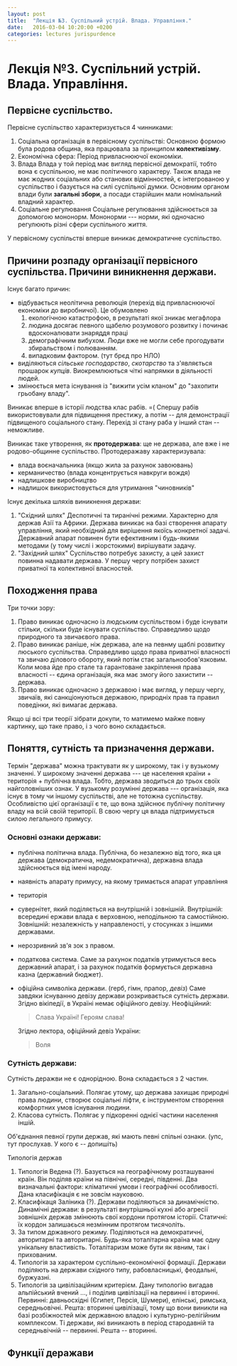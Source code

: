 ```yaml
---
layout: post
title:  "Лекція №3. Суспільний устрій. Влада. Управління."
date:   2016-03-04 10:20:00 +0200
categories: lectures jurispurdence
---
```


# Лекція №3. Суспільний устрій. Влада. Управління.

## Первісне суспільство.

Первісне суспільство характеризується 4 чинниками:

1. Соціальна організація в первісному суспільстві:
    Основною формою була родова община, яка працювала за принципом **колективізму**.
2. Економічна сфера:
    Період привласнюючої економіки.
3. Влада
    Влада у той період має вигляд первісної демократії, тобто вона є суспільною, не має політичного характеру. Також влада не має жодних соціальних або станових відмінностей, є інтегрованою у суспільство і базується на силі суспільної думки. Основним органом влади були **загальні збори**, а посади старійшин мали номінальний владний характер.
4. Соціальне регулювання 
    Соціальне регулювання здійснюється за допомогою мононорм. Мононорми --- норми, які одночасно регулюють різні сфери суспільного життя.

У первісному суспільстві вперше виникає демократичне суспільство.

## Причини розпаду організації первісного суспільства. Причини виникнення держави.
Існує багато причин:
- відбувається неолітична революція (перехід від привласнюючої економіки до виробничої). Це обумовлено
    1. екологічною катастрофою, в результаті якої зникає мегафлора
    2. людина досягає певного щабелю розумового розвитку і починає вдосконалювати знаряддя праці
    3. демографічним вибухом. Люди вже не могли себе прогодувати збиральством і полюванням.
    4. випадковим фактором. (тут брєд про НЛО)
- виділяються *сільське господарство*, *скотарство* та з'являється прошарок *купців*. Виокремлюються чіткі напрямки в діяльності людей.
- змінюється мета існування із "вижити усім кланом" до "захопити грьобану владу".

Виникає вперше в історії людства клас рабів. =(
Спершу рабів використовували для підвищення престижу, а потім -- для демонстрації підвищеного соціального стану. Перехід зі стану раба у інший стан -- неможливе.

Виникає таке утворення, як **протодержава**: ще не держава, але вже і не родово-общинне суспільство.
Протодеражаву характеризувала:
- влада воєначальника (якщо жила за рахунок завоювань)
- керманичество (влада концентрується навкруги вождя)
- надлишкове виробництво
- надлишок використовується для утримання "чиновників"

Існує декілька шляхів виникнення держави:
1. "Східний шлях"
    Деспотичні та тиранічні режими. Характерно для держав Азії та Африки. Держава виникає на базі створення апарату управління, який необхідний для вирішення якоїсь конкретної задачі. Державний апарат повинен бути ефективним і будь-якими методами (у тому числі і жорстокими) вирішувати задачу.
2. "Західний шлях"
    Суспільство потребує захисту, а цей захист повинна надавати держава. У першу чергу потрібен захист приватної та колективної власностей.

## Походження права
Три точки зору:
1. Право виникає одночасно із людським суспільством і буде існувати стільки, скільки буде існувати суспільство. Справедливо щодо природного та звичаєвого права.
2. Право виникає раніше, ніж держава, але на певнму щаблі розвитку люського суспільства. Справедливо щодо права приватної власності та звичаю ділового обороту, який потім стає загальнообов'язковим. Коли мова йде про стале та гарантоване закріплення права власності -- єдина організація, яка має змогу його захистити -- держава.
3. Право виникає одночасно з державою і має вигляд, у першу чергу, звичаїв, які санкціонуються державою, природніх прав та правил поведінки, які вимагає держава.

Якщо ці всі три теорії зібрати докупи, то матимемо майже повну картинку, що таке право, і з чого воно складається.

## Поняття, сутність та призначення держави.
Термін "держава" можна трактувати як у широкому, так і у вузькому значенні.
У широкому значенні держава --- це населення країни + територія + публічна влада. Тобто, держава зводиться до трьох своїх найголовніших ознак.
У вузькому розумінні держава --- організація, яка існує в тому чи іншому суспільстві, але не тотожна суспільству. Особливістю цієї організації є те, що вона здійснює публічну політичну владу на всій своїй території. В свою чергу ця влада підтримується силою легального примусу.

### Основні ознаки держави:
- публічна політична влада. Публічна, бо незалежно від того, яка ця держава (демократична, недемократична), державна влада здійснюється від імені народу. 
- наявність апарату примусу, на якому тримається апарат управління
- територія
- сувернітет, який поділяється на внутрішній і зовнішній. Внутрішній: всередині ержави влада є верховною, неподільною та самостійною. Зовнішній: незалежність у направленості, у стосунках з іншими державами.
- нерозривний зв'я зок з правом.
- податкова система. Саме за рахунок податків утримується весь державний апарат, і за рахунок податків формується державна казна (державний бюджет).
- офіційна символіка держави. (герб, гімн, прапор, *девіз*) Саме завдяки існуванню девізу держави розкривається сутність держави. Згідно вікіпедії, в Україні немає офіційного девізу. Неофіційний:

    > Слава Україні! Героям слава!
    
    Згідно лектора, офіційний девіз України:

    > Воля

### Сутність держави:
Сутність деражви не є однорідною. Вона складається з 2 частин.
1. Загально-соціальний.  Полягає утому, що держава захищає природні права людини, створює соціальні ліфти, є інструментом створення комфортних умов існування людини.
2. Класова сутність. Полягає у підкоренні однієї частини населення іншій.

Об'єднання певної групи держав, які мають певні спільні ознаки. (упс, тут прослухав. У кого є -- допишіть)

Типологія держав
1. Типологія Ведена (?). Базується на географічному розташуванні країн. Він поділяв країни на північні, середні, південні. Два визначальні фактори: кліматичні умови і географічні особливості. Дана класифікація є не зовсім науковою.
2. Класифікаця Заліника (?). Держави поділяються за динамічністю. Динамічні держави: в результаті внутрішньої кухні або агресії зовнішніх держав змінюють свої кордони протягом історії. Статичні: їх кордон залишаєься незмінним протягом тисячоліть.
3. За типом државного режиму. Поділяються на демократичні, авторитарні та авторитарні. Будь-яка тоталітарна країна має одну унікальну властивість. Тоталітаризм може бути як явним, так і прихованим. 
4. Типологія за характером суспільно-економічної формації. Держави поділяють на держави східного типу, рабовласницькі, феодальні, буржуазні.
5. Типологія за цивілізаційним критерієм. Дану типологію вигадав альпійський вчений ..., і поділив цивілізації на первинні і вторинні. Первинні: давньосхідні (Єгипет, Персія, Шумери), елінські, римська, середньовічні. Решта: вторинні цивілізації, тому що вони виникли на базі розбіжностей між державною владою і культурно-релігійним комплексом. Ті держави, які виникають в період стародавній та середньвічній -- первинні. Решта -- вторинні.

## Функції деражави
